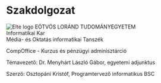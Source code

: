 # Szakdolgozat

![Elte logo](content/elte_logo.jpg)
EÖTVÖS LORÁND TUDOMÁNYEGYETEM  
Informatikai Kar  
Média- és Oktatás informatikai Tanszék  

CompOffice  - Kurzus és pénzügyi adminisztárció

Témavezető:  Dr. Menyhárt László Gábor, egyetemi adjunktus

Szerző: Osztopáni Kristóf, Programtervező informatikus BSC


